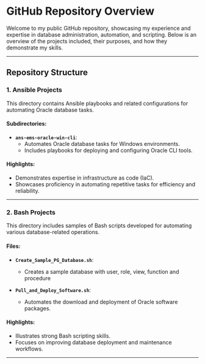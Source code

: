 
# GitHub Repository Overview

Welcome to my public GitHub repository, showcasing my experience and expertise in database administration, automation, and scripting. Below is an overview of the projects included, their purposes, and how they demonstrate my skills.

---

## Repository Structure

### 1. **Ansible Projects**
This directory contains Ansible playbooks and related configurations for automating Oracle database tasks.

#### Subdirectories:
- **`ans-ems-oracle-win-cli`**:
  - Automates Oracle database tasks for Windows environments.
  - Includes playbooks for deploying and configuring Oracle CLI tools.
  
#### Highlights:
- Demonstrates expertise in infrastructure as code (IaC).
- Showcases proficiency in automating repetitive tasks for efficiency and reliability.

---

### 2. **Bash Projects**
This directory includes samples of Bash scripts developed for automating various database-related operations.

#### Files:

- **`Create_Sample_PG_Database.sh`**:
  - Creates a sample database with user, role, view, function and procedure

- **`Pull_and_Deploy_Software.sh`**:
  - Automates the download and deployment of Oracle software packages.

#### Highlights:
- Illustrates strong Bash scripting skills.
- Focuses on improving database deployment and maintenance workflows.

---


